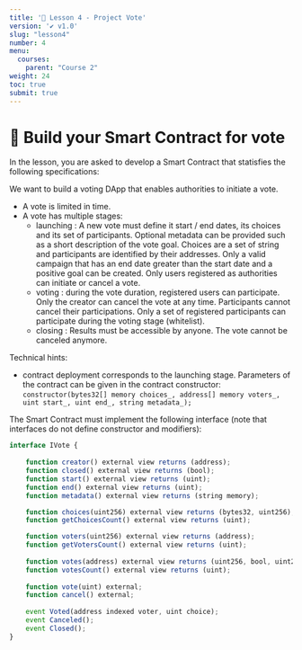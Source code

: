 ```yaml
---
title: '🚀 Lesson 4 - Project Vote'
version: '✔️ v1.0'
slug: "lesson4"
number: 4
menu:
  courses:
    parent: "Course 2"
weight: 24
toc: true
submit: true
---
```


<!-- 
## Table of contents
- [🚀 Build your Smart Contract for vote](#-build-your-smart-contract-for-vote)

# What is a DAO ?

TODO: add like to code

* Limited amount of participants = call smart contract

-->

# 🚀 Build your Smart Contract for vote

In the lesson, you are asked to develop a Smart Contract that statisfies the following specifications:

We want to build a voting DApp that enables authorities to initiate a vote.
* A vote is limited in time.
* A vote has multiple stages:
    * launching : A new vote must define it start / end dates, its choices and its set of participants. 
    Optional metadata can be provided such as a short description of the vote goal.
    Choices are a set of string and participants are identified by their addresses.
    Only a valid campaign that has an end date greater than the start date and a positive goal can be created.
    Only users registered as authorities can initiate or cancel a vote.
    * voting : during the vote duration, registered users can participate. Only the creator can cancel the vote at any time. Participants cannot cancel their participations.
    Only a set of registered participants can participate during the voting stage (whitelist).
    * closing : Results must be accessible by anyone. The vote cannot be canceled anymore.

Technical hints:
* contract deployment corresponds to the launching stage. Parameters of the contract can be given in the contract constructor:
    `constructor(bytes32[] memory choices_, address[] memory voters_, uint start_, uint end_, string metadata_);`

The Smart Contract must implement the following interface (note that interfaces do not define constructor and modifiers):
```js
interface IVote {
    
    function creator() external view returns (address);
    function closed() external view returns (bool);
    function start() external view returns (uint);
    function end() external view returns (uint);
    function metadata() external view returns (string memory);

    function choices(uint256) external view returns (bytes32, uint256);
    function getChoicesCount() external view returns (uint);

    function voters(uint256) external view returns (address);
    function getVotersCount() external view returns (uint);
    
    function votes(address) external view returns (uint256, bool, uint256);
    function votesCount() external view returns (uint);
   
    function vote(uint) external;
    function cancel() external;
    
    event Voted(address indexed voter, uint choice);
    event Canceled();
    event Closed();
}
```

<!--
Limitations:
- gas cost problem > store merkle of vote only ?
- decentralized metadata storage > ipfs
- avatar using ENS
- anonymity ? vote buyer ?

https://www.dappuniversity.com/articles/the-ultimate-ethereum-dapp-tutorial
https://github.com/dappuniversity/election/blob/master/contracts/Election.sol

==> focus EthersJS : getter with JsonRPC & tx with Metamask

https://esensconsulting.medium.com/un-projet-de-vote-sur-la-blockchain-ethereum-42ff858d57d0

https://hackingdistributed.com/2018/07/02/on-chain-vote-buying/

https://www.ankr.com/docs/learn/tutorials/create-voting-system/movie-voting-web3/


skeleton Dapp vote > clone + nodejs => address contract to test interactively => VS etherscan ===> UI Admin / UI Vote ==> GIVE CODE + ADDRESS 

https://vote.makerdao.com/
[tally dao](https://www.tally.xyz/)

https://snapshot.org/ => https://signator.io/ ; https://github.com/snapshot-labs/snapshot/
==> no ethereum :: full ipfs ==> relayer gas station

https://apecoin.com/governance

https://ens.domains/

https://github.com/snapshot-labs/stamp

-->
